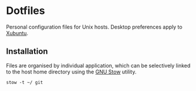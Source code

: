 # Dotfiles

Personal configuration files for Unix hosts. Desktop preferences apply to [Xubuntu](http://xubuntu.org/).

## Installation

Files are organised by individual application, which can be selectively linked to the host home directory using the [GNU Stow](https://www.gnu.org/software/stow/) utility.

    stow -t ~/ git
